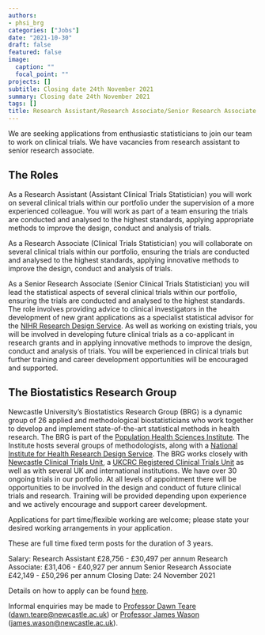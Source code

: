 ```yaml
---
authors:
- phsi_brg
categories: ["Jobs"]
date: "2021-10-30"
draft: false
featured: false
image:
  caption: ""
  focal_point: ""
projects: []
subtitle: Closing date 24th November 2021
summary: Closing date 24th November 2021
tags: []
title: Research Assistant/Research Associate/Senior Research Associate
---
```


We are seeking applications from enthusiastic statisticians to join our team to work on clinical trials.
We have vacancies from research assistant to senior research associate.
 
## The Roles
 
As a Research Assistant (Assistant Clinical Trials Statistician) you will work on several clinical trials within our portfolio under the supervision of a more experienced colleague.
You will work as part of a team ensuring the trials are conducted and analysed to the highest standards, applying appropriate methods to improve the design, conduct and analysis of trials.
 
As a Research Associate (Clinical Trials Statistician) you will collaborate on several clinical trials within our portfolio, ensuring the trials are conducted and analysed to the highest standards, applying innovative methods to improve the design, conduct and analysis of trials.
 
As a Senior Research Associate (Senior Clinical Trials Statistician) you will lead the statistical aspects of several clinical trials within our portfolio, ensuring the trials are conducted and analysed to the highest standards.
The role involves providing advice to clinical investigators in the development of new grant applications as a specialist statistical advisor for the [NIHR Research Design Service](https://rds-nenc.nihr.ac.uk/).
As well as working on existing trials, you will be involved in developing future clinical trials as a co-applicant in research grants and in applying innovative methods to improve the design, conduct and analysis of trials.
You will be experienced in clinical trials but further training and career development opportunities will be encouraged and supported.
 
## The Biostatistics Research Group
 
Newcastle University’s Biostatistics Research Group (BRG) is a dynamic group of 26 applied and methodological biostatisticians who work together to develop and implement state-of-the-art statistical methods in health research.
The BRG is part of the [Population Health Sciences Institute](https://www.ncl.ac.uk/medical-sciences/research/institutes/population-health/).
The Institute hosts several groups of methodologists, along with a [National Institute for Health Research Design Service](https://rds-nenc.nihr.ac.uk/).
The BRG works closely with [Newcastle Clinical Trials Unit](https://www.ncl.ac.uk/nctu/), a [UKCRC Registered Clinical Trials Unit](https://www.ukcrc.org/research-infrastructure/clinical-trials-units/) as well as with several UK and international institutions.
We have over 30 ongoing trials in our portfolio.
At all levels of appointment there will be opportunities to be involved in the design and conduct of future clinical trials and research.
Training will be provided depending upon experience and we actively encourage and support career development.
 
Applications for part time/flexible working are welcome; please state your desired working arrangements in your application.
 
These are full time fixed term posts for the duration of 3 years.

Salary: 
Research Assistant £28,756 - £30,497 per annum
Research Associate: £31,406 - £40,927 per annum
Senior Research Associate £42,149 - £50,296 per annum
Closing Date: 24 November 2021

Details on how to apply can be found [here](https://jobs.ncl.ac.uk/job/Newcastle-Research-AssociateSenior-Research-Associate-%28Clinical-Trials-Statistician%29/716475001/).

Informal enquiries may be made to [Professor Dawn Teare](/staff/dawn_teare/) (dawn.teare@newcastle.ac.uk) or [Professor James Wason](/staff/james_wason/) (james.wason@newcastle.ac.uk).
